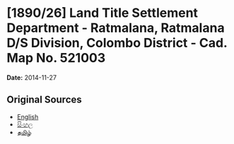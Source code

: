 # [1890/26] Land Title Settlement Department - Ratmalana, Ratmalana D/S Division, Colombo District - Cad. Map No. 521003

**Date:** 2014-11-27

## Original Sources

- [English](https://documents.gov.lk/view/extra-gazettes/2014/11/1890-26_E.pdf)
- [සිංහල](https://documents.gov.lk/view/extra-gazettes/2014/11/1890-26_S.pdf)
- [தமிழ்](https://documents.gov.lk/view/extra-gazettes/2014/11/1890-26_T.pdf)
